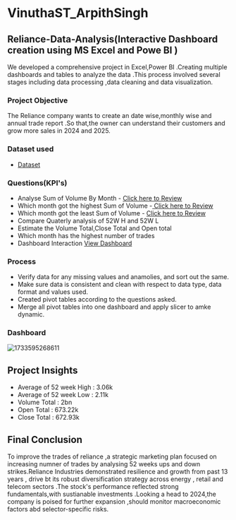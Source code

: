# VinuthaST_ArpithSingh
## Reliance-Data-Analysis(Interactive Dashboard creation using MS Excel and Powe BI )
We developed a comprehensive project in Excel,Power BI .Creating multiple dashboards and tables to analyze the data .This process involved several stages including data processing ,data cleaning and data visualization.

### Project Objective
The Reliance company wants to create an date wise,monthly wise and annual trade report .So that,the owner can understand their customers and grow more sales in 2024 and 2025.

### Dataset used
- <a href="https://github.com/VinuthaST-vincy/Data-Analysis-Dashboard/blob/main/Quote-Equity-RELIANCE-EQ-07-12-2023-to-07-12-2024.xlsx">Dataset</a>

### Questions(KPI's)
- Analyse Sum of Volume By Month - <a href="https://github.com/VinuthaST-vincy/Data-Analysis-Dashboard/blob/main/Sumofvolume.pdf "> Click here to Review</a>
- Which month got the highest Sum of Volume -<a href="https://github.com/VinuthaST-vincy/Data-Analysis-Dashboard/blob/main/Highestsumofvolume.pdf"> Click here to Review</a>
- Which month got the least Sum of Volume - <a href="https://github.com/VinuthaST-vincy/Data-Analysis-Dashboard/blob/main/Leastsumofvolume.pdf">Click here to Review</a>
- Compare Quaterly analysis of 52W H and 52W L
- Estimate the Volume Total,Close Total and Open total
- Which month has the highest number of trades
- Dashboard Interaction <a href=" ">View Dashboard</a>


### Process
- Verify data for any missing values and anamolies, and sort out the same.
- Make sure data is consistent and clean with respect to data type, data format and values used.
- Created pivot tables according to the questions asked.
- Merge all pivot tables into one dashboard and apply slicer to amke dynamic.

### Dashboard 

![1733595268611](https://github.com/user-attachments/assets/9fe4d846-91f6-4a51-aff2-072400df7346)

## Project Insights
- Average of 52 week High : 3.06k
- Average of 52 week Low : 2.11k
- Volume Total : 2bn
- Open Total : 673.22k
- Close Total : 672.93k

## Final Conclusion
To improve the trades of reliance ,a strategic marketing plan focused on increasing numner of trades by analysing 52 weeks ups and down strikes.Reliance Industries demonstrated resilience and growth from past 13 years , drive bt its robust diversification strategy across energy , retail and telecom sectors .The stock's performance reflected strong fundamentals,with sustianable investments .Looking a head to 2024,the company is poised for further expansion ,should monitor macroeconomic factors abd selector-specific risks.

